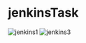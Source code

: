 # jenkinsTask
![jenkins1](https://github.com/shazamohmd/jenkinsTask/assets/161209672/23369a02-6c35-4047-b077-a71b8320ad11)
![jenkins3](https://github.com/shazamohmd/jenkinsTask/assets/161209672/2ab7a3f5-2832-4820-a630-444b56efb0b2)

